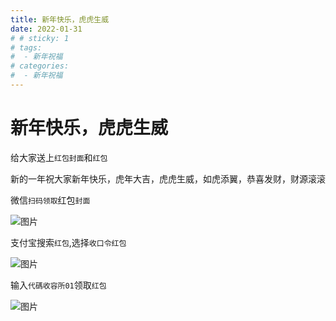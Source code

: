 ```yaml
---
title: 新年快乐，虎虎生威
date: 2022-01-31
# # sticky: 1
# tags:
#  - 新年祝福
# categories:
#  - 新年祝福
---
```

# 新年快乐，虎虎生威

给大家送上`红包封面`和`红包`

新的一年祝大家新年快乐，虎年大吉，虎虎生威，如虎添翼，恭喜发财，财源滚滚

微信`扫码领取`红包`封面`

![图片](https://img.cdn.sugarat.top/mdImg/MTY0MzYzMTQ2MjY5OQ==643631462699)

支付宝搜索`红包`,选择`收口令红包`

![图片](https://img.cdn.sugarat.top/mdImg/MTY0MzYzMTg5MDgzNA==643631890834)

输入`代碼收容所01`领取`红包`

![图片](https://img.cdn.sugarat.top/mdImg/MTY0MzcyMDEyMzQyMw==643720123423)
